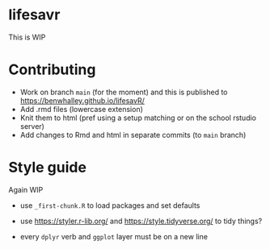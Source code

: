 # lifesavr


This is WIP


# Contributing

- Work on branch `main` (for the moment) and this is published to https://benwhalley.github.io/lifesavR/
- Add .rmd files (lowercase extension)
- Knit them to html (pref using a setup matching or on the school rstudio server)
- Add changes to Rmd and html in separate commits (to `main` branch)



# Style guide

Again WIP

- use `_first-chunk.R` to load packages and set defaults

- use https://styler.r-lib.org/ and https://style.tidyverse.org/ to tidy things?

- every `dplyr` verb and `ggplot` layer must be on a new line
